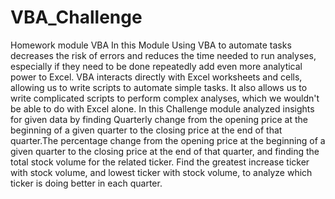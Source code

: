 # VBA_Challenge
Homework module VBA
In this Module Using VBA to automate tasks decreases the risk of errors and reduces the time needed to run analyses, especially if they need to be done repeatedly
add even more analytical power to Excel. VBA interacts directly with Excel worksheets and cells, allowing us to write scripts to automate simple tasks. It also allows us to write complicated scripts to perform complex analyses, which we wouldn't be able to do with Excel alone.
In this Challenge module analyzed insights for given data by finding Quarterly change from the opening price at the beginning of a given quarter to the closing price at the end of that quarter.The percentage change from the opening price at the beginning of a given quarter to the closing price at the end of that quarter, and finding the total stock volume for the related ticker.
Find the greatest increase ticker with stock volume, and lowest ticker with stock volume, to analyze which ticker is doing better in each quarter.
